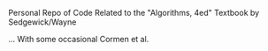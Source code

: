 Personal Repo of Code Related to the "Algorithms, 4ed" Textbook by Sedgewick/Wayne

... With some occasional Cormen et al.